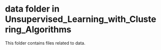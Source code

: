 # data folder in Unsupervised_Learning_with_Clustering_Algorithms 
This folder contains files related to data. 
